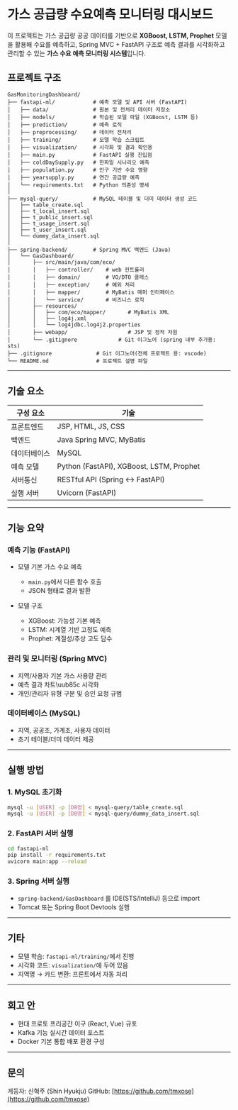 # 가스 공급량 수요예측 모니터링 대시보드

이 프로젝트는 가스 공급량 공공 데이터를 기반으로 **XGBoost, LSTM, Prophet** 모델을 활용해 수요를 예측하고,
Spring MVC + FastAPI 구조로 예측 결과를 시각화하고 관리할 수 있는 **가스 수요 예측 모니터링 시스템**입니다.

## 프로젝트 구조

```
GasMonitoringDashboard/
├── fastapi-ml/            # 예측 모델 및 API 서버 (FastAPI)
│   ├── data/              # 원본 및 전처리 데이터 저장소
│   ├── models/            # 학습된 모델 파일 (XGBoost, LSTM 등)
│   ├── prediction/        # 예측 로직
│   ├── preprocessing/     # 데이터 전처리
│   ├── training/          # 모델 학습 스크립트
│   ├── visualization/     # 시각화 및 결과 확인용
│   ├── main.py            # FastAPI 실행 진입점
│   ├── coldDaySupply.py   # 한파일 시나리오 예측
│   ├── population.py      # 인구 기반 수요 영향
│   ├── yearsupply.py      # 연간 공급량 예측
│   └── requirements.txt   # Python 의존성 명세
│
├── mysql-query/           # MySQL 테이블 및 더미 데이터 생성 코드
│   ├── table_create.sql
│   ├── t_local_insert.sql
│   ├── t_public_insert.sql
│   ├── t_usage_insert.sql
│   ├── t_user_insert.sql
│   └── dummy_data_insert.sql
│
├── spring-backend/        # Spring MVC 백엔드 (Java)
│   └── GasDashboard/
│       ├── src/main/java/com/eco/
│       │   ├── controller/    # web 컨트롤러
│       │   ├── domain/        # VO/DTO 클래스
│       │   ├── exception/     # 예외 처리
│       │   ├── mapper/        # MyBatis 매퍼 인터페이스
│       │   └── service/       # 비즈니스 로직
│       ├── resources/
│       │   ├── com/eco/mapper/       # MyBatis XML
│       │   ├── log4j.xml
│       │   └── log4jdbc.log4j2.properties
│       ├── webapp/                   # JSP 및 정적 자원
│       └── .gitignore             # Git 이그노어 (spring 내부 추가용: sts)  
├── .gitignore              # Git 이그노어(전체 프로젝트 용: vscode)
└── README.md               # 프로젝트 설명 파일
```

---

## 기술 요소

| 구성 요소  | 기술                                       |
| ------ | ---------------------------------------- |
| 프론트엔드  | JSP, HTML, JS, CSS                 |
| 백엔드    | Java Spring MVC, MyBatis                 |
| 데이터베이스 | MySQL                                    |
| 예측 모델  | Python (FastAPI), XGBoost, LSTM, Prophet |
| 서버통신   | RESTful API (Spring ↔ FastAPI)           |
| 실행 서버  | Uvicorn (FastAPI)                        |

---

## 기능 요약

### 예측 기능 (FastAPI)

* 모델 기본 가스 수요 예측

  * `main.py`에서 다른 함수 호출
  * JSON 형태로 결과 발환

* 모델 구조

  * XGBoost: 가능성 기본 예측
  * LSTM: 시계열 기반 고정도 예측
  * Prophet: 계절성/추상 고도 담수

### 관리 및 모니터링 (Spring MVC)

* 지역/사용자 기본 가스 사용량 관리
* 예측 결과 차트\uub85c 시각화
* 개인/관리자 유형 구분 및 승인 요청 규범

### 데이터베이스 (MySQL)

* 지역, 공공조, 가계조, 사용자 데이터
* 초기 테이블/더미 데이터 제공

---

## 실행 방법

### 1. MySQL 초기화

```bash
mysql -u [USER] -p [DB명] < mysql-query/table_create.sql
mysql -u [USER] -p [DB명] < mysql-query/dummy_data_insert.sql
```

### 2. FastAPI 서버 실행

```bash
cd fastapi-ml
pip install -r requirements.txt
uvicorn main:app --reload
```

### 3. Spring 서버 실행

* `spring-backend/GasDashboard` 를 IDE(STS/IntelliJ) 등으로 import
* Tomcat 또는 Spring Boot Devtools 실행

---

## 기타

* 모델 학습: `fastapi-ml/training/`에서 진행
* 시각화 코드: `visualization/`에 두어 있음
* 지역명 → 카드 변환: 프론트에서 자동 처리

---

## 회고 안

* 현대 프로토 프리공간 이구 (React, Vue) 규포
* Kafka 기능 실시간 데이터 포스트
* Docker 기본 통합 배포 환경 구성

---

## 문의

게등자: 신혁주 (Shin Hyukju)
GitHub: [https://github.com/tmxose](https://github.com/tmxose)
